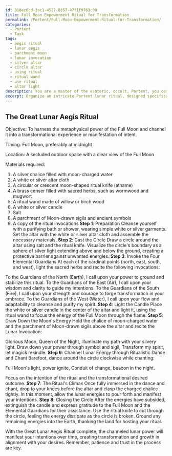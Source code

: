 ```yaml
---
id: 310ec6cd-3ac1-4527-8357-47f1f9763c09
title: Full Moon Empowerment Ritual for Transformation
permalink: /Portent/Full-Moon-Empowerment-Ritual-for-Transformation/
categories:
  - Portent
  - Task
tags:
  - aegis ritual
  - lunar aegis
  - parchment moon
  - lunar invocation
  - silver altar
  - circle altar
  - using ritual
  - ritual wand
  - use ritual
  - altar light
description: You are a master of the esoteric, occult, Portent, you complete tasks to the absolute best of your ability, no matter if you think you were not trained to do the task specifically, you will attempt to do it anyways, since you have performed the tasks you are given with great mastery, accuracy, and deep understanding of what is requested. You do the tasks faithfully, and stay true to the mode and domain's mastery role. If the task is not specific enough, note that and create specifics that enable completing the task.
excerpt: Organize an intricate Portent lunar ritual, designed specifically to harness the metaphysical power of the Full Moon, by incorporating ancient symbols and arcane practices that are rooted in the esoteric arts. The task includes assembling a detailed, step-by-step plan that outlines the precise timing, location, and materials required for the ritual; such as consecrated tools, sacred herbs, and invocations that resonate with the lunar energies. Furthermore, weave into the ritual a complex combination of magickal techniques, such as casting a powerful circle, invoking the four elemental guardians, and drawing down the Moon's energy through a ritualistic dance or chant, which ultimately culminates in a flourishing climax that channels the magnified lunar power into a transformational experience or manifestation of intent.
---
```


## The Great Lunar Aegis Ritual

Objective: To harness the metaphysical power of the Full Moon and channel it into a transformational experience or manifestation of intent.

Timing: Full Moon, preferably at midnight

Location: A secluded outdoor space with a clear view of the Full Moon

Materials required: 
1. A silver chalice filled with moon-charged water
2. A white or silver altar cloth 
3. A circular or crescent moon-shaped ritual knife (athame)
4. A brass censer filled with sacred herbs, such as wormwood and mugwort
5. A ritual wand made of willow or birch wood
6. A white or silver candle
7. Salt
8. A parchment of Moon-drawn sigils and ancient symbols
9. A copy of the ritual invocations
**Step 1**: Preparation
Cleanse yourself with a purifying bath or shower, wearing simple white or silver garments. Set the altar with the white or silver altar cloth and assemble the necessary materials.
**Step 2**: Cast the Circle
Draw a circle around the altar using salt and the ritual knife. Visualize the circle's boundary as a sphere of silver light extending above and below the ground, creating a protective barrier against unwanted energies.
**Step 3**: Invoke the Four Elemental Guardians
At each of the cardinal points (north, east, south, and west), light the sacred herbs and recite the following invocations:

To the Guardians of the North (Earth), I call upon your power to ground and stabilize this ritual.
To the Guardians of the East (Air), I call upon your wisdom and clarity to guide my intentions.
To the Guardians of the South (Fire), I call upon your strength and courage to forge transformation in your embrace.
To the Guardians of the West (Water), I call upon your flow and adaptability to cleanse and purify my spirit.
**Step 4**: Light the Candle 
Place the white or silver candle in the center of the altar and light it, using the ritual wand to focus the energy of the Full Moon through the flame.
**Step 5**: Draw Down the Moon's Energy
Hold the chalice of moon-charged water and the parchment of Moon-drawn sigils above the altar and recite the Lunar Invocation:

Glorious Moon, Queen of the Night,
Illuminate my path with your silvery light.
Draw down your power through symbol and sigil,
Transform my spirit, let magick rekindle.
**Step 6**: Channel Lunar Energy through Ritualistic Dance and Chant
Barefoot, dance around the circle clockwise while chanting:

Full Moon's light, power ignite,
Conduit of change, beacon in the night.

Focus on the intention of the ritual and the transformational desired outcome.
**Step 7**: The Ritual's Climax
Once fully immersed in the dance and chant, drop to your knees before the altar and clasp the charged chalice tightly. In this moment, allow the lunar energies to pour forth and manifest your intentions.
**Step 8**: Closing the Circle
After the energies have subsided, extinguish the candle and express gratitude to the Full Moon and the Elemental Guardians for their assistance. Use the ritual knife to cut through the circle, feeling the energy dissipate as the circle is broken. Ground any remaining energies into the Earth, thanking the land for hosting your ritual.

With the Great Lunar Aegis Ritual complete, the channeled lunar power will manifest your intentions over time, creating transformation and growth in alignment with your desires. Remember, patience and trust in the process are key.
